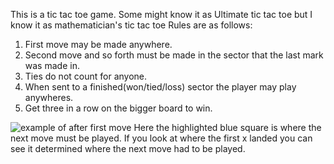 This is a tic tac toe game.
Some might know it as Ultimate tic tac toe but I know it as mathematician's tic tac toe
Rules are as follows:

1) First move may be made anywhere.
2) Second move and so forth must be made in the sector that the last mark was made in.
3) Ties do not count for anyone.
4) When sent to a finished(won/tied/loss) sector the player may play anywheres.
4) Get three in a row on the bigger board to win.

![example of after first move](https://i.imgur.com/K5CZx2d.png)
Here the highlighted blue square is where the next move must be played. If you look at where the first x landed you can see it determined where the next move had to be played.
